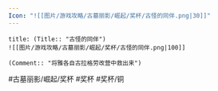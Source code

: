 ```yaml
---
Icon: "![[图片/游戏攻略/古墓丽影/崛起/奖杯/古怪的同伴.png|30]]"
---
```

```ad-common-bronze-trophy
title: (Title:: "古怪的同伴")
![[图片/游戏攻略/古墓丽影/崛起/奖杯/古怪的同伴.png|100]]

(Comment:: "将雅各自古拉格劳改营中救出来")
```

#古墓丽影/崛起/奖杯 #奖杯 #奖杯/铜

